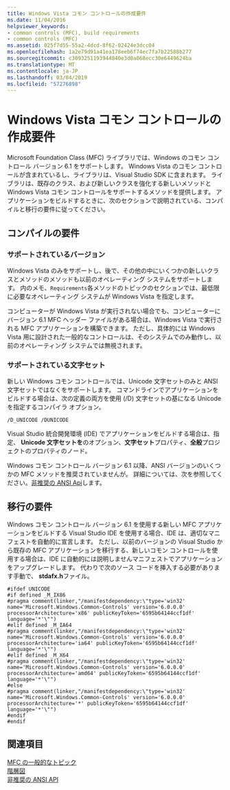 ```yaml
---
title: Windows Vista コモン コントロールの作成要件
ms.date: 11/04/2016
helpviewer_keywords:
- common controls (MFC), build requirements
- common controls (MFC)
ms.assetid: 025f7d55-55a2-4dcd-8f62-02424e3dcc04
ms.openlocfilehash: 1a2e79d91a41ea178eeb6f74ec7fa7b22588b277
ms.sourcegitcommit: c3093251193944840e3d0a068ecc30e6449624ba
ms.translationtype: MT
ms.contentlocale: ja-JP
ms.lasthandoff: 03/04/2019
ms.locfileid: "57276898"
---
```

# <a name="build-requirements-for-windows-vista-common-controls"></a>Windows Vista コモン コントロールの作成要件

Microsoft Foundation Class (MFC) ライブラリでは、Windows のコモン コントロール バージョン 6.1 をサポートします。 Windows Vista のコモン コントロールが含まれているし、ライブラリは、Visual Studio SDK に含まれます。 ライブラリは、既存のクラス、および新しいクラスを強化する新しいメソッドと Windows Vista コモン コントロールをサポートするメソッドを提供します。 アプリケーションをビルドするときに、次のセクションで説明されている、コンパイルと移行の要件に従ってください。

## <a name="compilation-requirements"></a>コンパイルの要件

### <a name="supported-versions"></a>サポートされているバージョン

Windows Vista のみをサポートし、後で、その他の中にいくつかの新しいクラスとメソッドのメソッドも以前のオペレーティング システムをサポートします。 内のメモ、`Requirements`各メソッドのトピックのセクションでは、最低限に必要なオペレーティング システムが Windows Vista を指定します。

コンピューターが Windows Vista が実行されない場合でも、コンピューターにバージョン 6.1 MFC ヘッダー ファイルがある場合は、Windows Vista で実行される MFC アプリケーションを構築できます。 ただし、具体的には Windows Vista 用に設計された一般的なコントロールは、そのシステムでのみ動作し、以前のオペレーティング システムでは無視されます。

### <a name="supported-character-sets"></a>サポートされている文字セット

新しい Windows コモン コントロールでは、Unicode 文字セットのみと ANSI 文字セットではなくをサポートします。 コマンドラインでアプリケーションをビルドする場合は、次の定義の両方を使用 (/D) 文字セットの基になる Unicode を指定するコンパイラ オプション。

```
/D_UNICODE /DUNICODE
```

Visual Studio 統合開発環境 (IDE) でアプリケーションをビルドする場合は、指定、 **Unicode 文字セットを**のオプション、**文字セット**プロパティ、**全般**プロジェクトのプロパティのノード。

Windows コモン コントロール バージョン 6.1 以降、ANSI バージョンのいくつかの MFC メソッドを推奨されていませんが。 詳細については、次を参照してください。[非推奨の ANSI Api](../mfc/deprecated-ansi-apis.md)します。

## <a name="migration-requirements"></a>移行の要件

Windows コモン コントロール バージョン 6.1 を使用する新しい MFC アプリケーションをビルドする Visual Studio IDE を使用する場合、IDE は、適切なマニフェストを自動的に宣言します。 ただし、以前のバージョンの Visual Studio から既存の MFC アプリケーションを移行する、新しいコモン コントロールを使用する場合は、IDE に自動的には説明しませんマニフェストでアプリケーションをアップグレードします。 代わりで次のソース コードを挿入する必要があります手動で、 **stdafx.h**ファイル。

```
#ifdef UNICODE
#if defined _M_IX86
#pragma comment(linker,"/manifestdependency:\"type='win32' name='Microsoft.Windows.Common-Controls' version='6.0.0.0' processorArchitecture='x86' publicKeyToken='6595b64144ccf1df' language='*'\"")
#elif defined _M_IA64
#pragma comment(linker,"/manifestdependency:\"type='win32' name='Microsoft.Windows.Common-Controls' version='6.0.0.0' processorArchitecture='ia64' publicKeyToken='6595b64144ccf1df' language='*'\"")
#elif defined _M_X64
#pragma comment(linker,"/manifestdependency:\"type='win32' name='Microsoft.Windows.Common-Controls' version='6.0.0.0' processorArchitecture='amd64' publicKeyToken='6595b64144ccf1df' language='*'\"")
#else
#pragma comment(linker,"/manifestdependency:\"type='win32' name='Microsoft.Windows.Common-Controls' version='6.0.0.0' processorArchitecture='*' publicKeyToken='6595b64144ccf1df' language='*'\"")
#endif
#endif
```

## <a name="see-also"></a>関連項目

[MFC の一般的なトピック](../mfc/general-mfc-topics.md)<br/>
[階層図](../mfc/hierarchy-chart.md)<br/>
[非推奨の ANSI API](../mfc/deprecated-ansi-apis.md)
